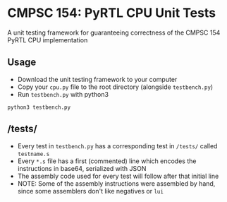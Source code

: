 # CMPSC 154: PyRTL CPU Unit Tests
A unit testing framework for guaranteeing correctness of the CMPSC 154 PyRTL CPU implementation
## Usage
- Download the unit testing framework to your computer
- Copy your `cpu.py` file to the root directory (alongside `testbench.py`)
- Run `testbench.py` with python3
```
python3 testbench.py
```
## /tests/
- Every test in `testbench.py` has a corresponding test in `/tests/` called `testname.s`
- Every `*.s` file has a first (commented) line which encodes the instructions in base64, serialized with JSON
- The assembly code used for every test will follow after that initial line
- NOTE: Some of the assembly instructions were assembled by hand, since some assemblers don't like negatives or `lui`
